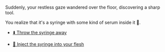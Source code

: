 Suddenly, your restless gaze wandered over the floor, discovering a sharp tool.

You realize that it's a syringe with some kind of serum inside it 💉.

-  [⬇️ Throw the syringe away](../WIP.md)

-  [💉 Inject the syringe into your flesh](../WIP.md)
